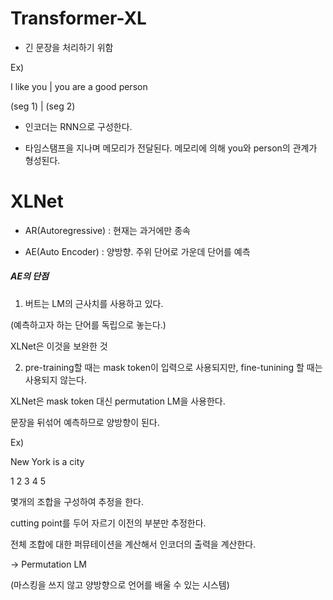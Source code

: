 # Transformer-XL

- 긴 문장을 처리하기 위함

Ex)

I like you | you are a good person

(seg 1)	| (seg 2)

- 인코더는 RNN으로 구성한다.

- 타임스탬프을 지나며 메모리가 전달된다. 메모리에 의해 you와 person의 관계가 형성된다.



# XLNet

- AR(Autoregressive) : 현재는 과거에만 종속

- AE(Auto Encoder) : 양방향. 주위 단어로 가운데 단어를 예측



##### AE의 단점

1. 버트는 LM의 근사치를 사용하고 있다. 

(예측하고자 하는 단어를 독립으로 놓는다.)

XLNet은 이것을 보완한 것

2. pre-training할 때는 mask token이 입력으로 사용되지만, fine-tunining 할 때는 사용되지 않는다.

XLNet은 mask token 대신 permutation LM을 사용한다.

문장을 뒤섞어 예측하므로 양방향이 된다.

Ex)

New York is a city

1	2	3	4	5

몇개의 조합을 구성하여 추정을 한다.

cutting point를 두어 자르기 이전의 부분만 추정한다.



전체 조합에 대한 퍼뮤테이션을 계산해서 인코더의 출력을 계산한다.

-> Permutation LM

(마스킹을 쓰지 않고 양방향으로 언어를 배울 수 있는 시스템)